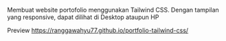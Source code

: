 Membuat website portofolio menggunakan Tailwind CSS. Dengan tampilan yang responsive, dapat dilihat di Desktop ataupun HP

Preview
https://ranggawahyu77.github.io/portfolio-tailwind-css/
